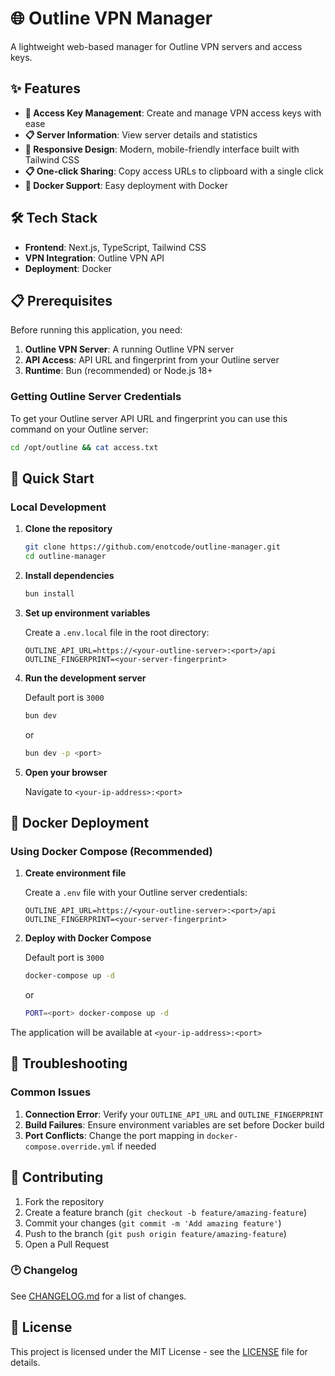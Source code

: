 # 🌐 Outline VPN Manager

A lightweight web-based manager for Outline VPN servers and access keys.

## ✨ Features

- **🔑 Access Key Management**: Create and manage VPN access keys with ease
- **📋 Server Information**: View server details and statistics
- **📱 Responsive Design**: Modern, mobile-friendly interface built with Tailwind CSS
- **📋 One-click Sharing**: Copy access URLs to clipboard with a single click
- **🐳 Docker Support**: Easy deployment with Docker

## 🛠️ Tech Stack

- **Frontend**: Next.js, TypeScript, Tailwind CSS
- **VPN Integration**: Outline VPN API
- **Deployment**: Docker

## 📋 Prerequisites

Before running this application, you need:

1. **Outline VPN Server**: A running Outline VPN server
2. **API Access**: API URL and fingerprint from your Outline server
3. **Runtime**: Bun (recommended) or Node.js 18+

### Getting Outline Server Credentials

To get your Outline server API URL and fingerprint you can use this command on your Outline server:

```bash
cd /opt/outline && cat access.txt
```

## 🚀 Quick Start

### Local Development

1. **Clone the repository**

   ```bash
   git clone https://github.com/enotcode/outline-manager.git
   cd outline-manager
   ```

2. **Install dependencies**

   ```bash
   bun install
   ```

3. **Set up environment variables**

   Create a `.env.local` file in the root directory:

   ```env
   OUTLINE_API_URL=https://<your-outline-server>:<port>/api
   OUTLINE_FINGERPRINT=<your-server-fingerprint>
   ```

4. **Run the development server**

   Default port is `3000`

   ```bash
   bun dev
   ```

   or

   ```bash
   bun dev -p <port>
   ```

5. **Open your browser**

   Navigate to `<your-ip-address>:<port>`

## 🐳 Docker Deployment

### Using Docker Compose (Recommended)

1. **Create environment file**

   Create a `.env` file with your Outline server credentials:

   ```env
   OUTLINE_API_URL=https://<your-outline-server>:<port>/api
   OUTLINE_FINGERPRINT=<your-server-fingerprint>
   ```

2. **Deploy with Docker Compose**

   Default port is `3000`

   ```bash
   docker-compose up -d
   ```

   or

   ```bash
   PORT=<port> docker-compose up -d
   ```

The application will be available at `<your-ip-address>:<port>`

## 🐛 Troubleshooting

### Common Issues

1. **Connection Error**: Verify your `OUTLINE_API_URL` and `OUTLINE_FINGERPRINT`
2. **Build Failures**: Ensure environment variables are set before Docker build
3. **Port Conflicts**: Change the port mapping in `docker-compose.override.yml` if needed

## 🤝 Contributing

1. Fork the repository
2. Create a feature branch (`git checkout -b feature/amazing-feature`)
3. Commit your changes (`git commit -m 'Add amazing feature'`)
4. Push to the branch (`git push origin feature/amazing-feature`)
5. Open a Pull Request

### 🕑 Changelog

See [CHANGELOG.md](CHANGELOG.md) for a list of changes.

## 📄 License

This project is licensed under the MIT License - see the [LICENSE](LICENSE) file for details.
